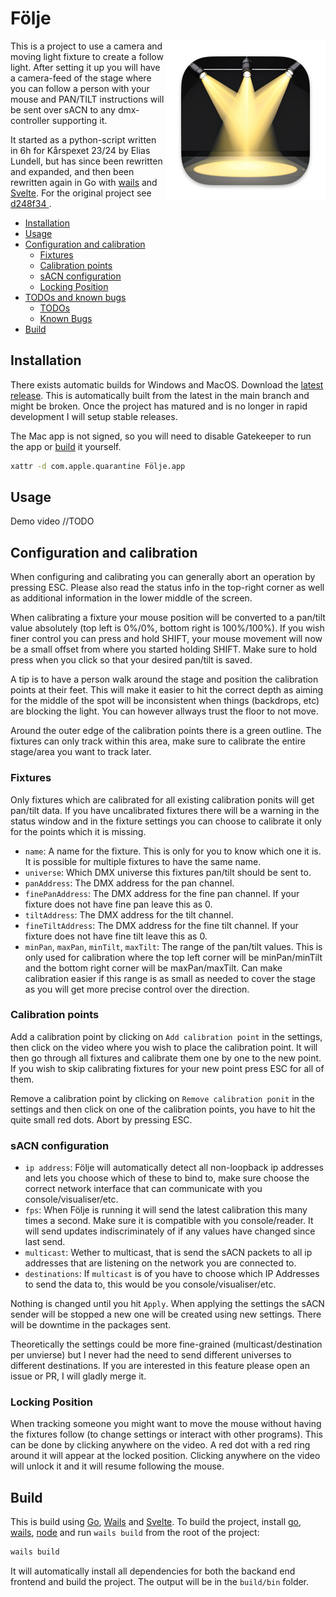 # Följe

<img align="right" src="https://github.com/LogFlames/folje/blob/main/build/appicon.png?raw=true" width="256" height="256">

This is a project to use a camera and moving light fixture to create a follow light. After setting it up you will have a camera-feed of the stage where you can follow a person with your mouse and PAN/TILT instructions will be sent over sACN to any dmx-controller supporting it.

It started as a python-script written in 6h for Kårspexet 23/24 by Elias Lundell, but has since been rewritten and expanded, and then been rewritten again in Go with [wails](https://github.com/wailsapp/wails) and [Svelte](https://svelte.dev). For the original project see [d248f34
](https://github.com/LogFlames/folje/commit/d248f3438c96cdaaafaa230d976599d08036f53d).

- [Installation](#installation)
- [Usage](#usage)
- [Configuration and calibration](#configuration-and-calibration)
  - [Fixtures](#fixtures)
  - [Calibration points](#calibration-points)
  - [sACN configuration](#sacn-configuration)
  - [Locking Position](#locking-position)
- [TODOs and known bugs](#todos-and-known-bugs)
  - [TODOs](#todos)
  - [Known Bugs](#known-bugs)
- [Build](#build)

## Installation

There exists automatic builds for Windows and MacOS. Download the [latest release](https://github.com/LogFlames/folje/releases/tag/latest). This is automatically built from the latest in the main branch and might be broken. Once the project has matured and is no longer in rapid development I will setup stable releases.

The Mac app is not signed, so you will need to disable Gatekeeper to run the app or [build](#build) it yourself.
```bash
xattr -d com.apple.quarantine Följe.app
```

## Usage

Demo video //TODO

## Configuration and calibration

When configuring and calibrating you can generally abort an operation by pressing ESC. Please also read the status info in the top-right corner as well as additional information in the lower middle of the screen.

When calibrating a fixture your mouse position will be converted to a pan/tilt value absolutely (top left is 0%/0%, bottom right is 100%/100%). If you wish finer control you can press and hold SHIFT, your mouse movement will now be a small offset from where you started holding SHIFT. Make sure to hold press when you click so that your desired pan/tilt is saved. 

A tip is to have a person walk around the stage and position the calibration points at their feet. This will make it easier to hit the correct depth as aiming for the middle of the spot will be inconsistent when things (backdrops, etc) are blocking the light. You can however allways trust the floor to not move. 

Around the outer edge of the calibration points there is a green outline. The fixtures can only track within this area, make sure to calibrate the entire stage/area you want to track later.

### Fixtures

Only fixtures which are calibrated for all existing calibration ponits will get pan/tilt data. If you have uncalibrated fixtures there will be a warning in the status window and in the fixture settings you can choose to calibrate it only for the points which it is missing. 

- `name`: A name for the fixture. This is only for you to know which one it is. It is possible for multiple fixtures to have the same name.
- `universe`: Which DMX universe this fixtures pan/tilt should be sent to.
- `panAddress`: The DMX address for the pan channel.
- `finePanAddress`: The DMX address for the fine pan channel. If your fixture does not have fine pan leave this as 0.
- `tiltAddress`: The DMX address for the tilt channel.
- `fineTiltAddress`: The DMX address for the fine tilt channel. If your fixture does not have fine tilt leave this as 0.
- `minPan`, `maxPan`, `minTilt`, `maxTilt`: The range of the pan/tilt values. This is only used for calibration where the top left corner will be minPan/minTilt and the bottom right corner will be maxPan/maxTilt. Can make calibration easier if this range is as small as needed to cover the stage as you will get more precise control over the direction.

### Calibration points

Add a calibration point by clicking on `Add calibration point` in the settings, then click on the video where you wish to place the calibration point. It will then go through all fixtures and calibrate them one by one to the new point. If you wish to skip calibrating fixtures for your new point press ESC for all of them.

Remove a calibration point by clicking on `Remove calibration ponit` in the settings and then click on one of the calibration points, you have to hit the quite small red dots. Abort by pressing ESC.

### sACN configuration

- `ip address`: Följe will automatically detect all non-loopback ip addresses and lets you choose which of these to bind to, make sure choose the correct network interface that can communicate with you console/visualiser/etc.
- `fps`: When Följe is running it will send the latest calibration this many times a second. Make sure it is compatible with you console/reader. It will send updates indiscriminately of if any values have changed since last send.
- `multicast`: Wether to multicast, that is send the sACN packets to all ip addresses that are listening on the network you are connected to.
- `destinations`: If `multicast` is of you have to choose which IP Addresses to send the data to, this would be you console/visualiser/etc.

Nothing is changed until you hit `Apply`. When applying the settings the sACN sender will be stopped a new one will be created using new settings. There will be downtime in the packages sent. 

Theoretically the settings could be more fine-grained (multicast/destination per unvierse) but I never had the need to send different universes to different destinations. If you are interested in this feature please open an issue or PR, I will gladly merge it.

### Locking Position

When tracking someone you might want to move the mouse without having the fixtures follow (to change settings or interact with other programs). This can be done by clicking anywhere on the video. A red dot with a red ring around it will appear at the locked position. Clicking anywhere on the video will unlock it and it will resume following the mouse.

## Build

This is build using [Go](https://go.dev/), [Wails](https://wails.io/) and [Svelte](https://svelte.dev/). To build the project, install [go](https://go.dev/doc/install), [wails](https://wails.io/docs/gettingstarted/installation), [node](https://nodejs.org/en/download) and run `wails build` from the root of the project:
```bash
wails build
```
It will automatically install all dependencies for both the backand end frontend and build the project. The output will be in the `build/bin` folder.
